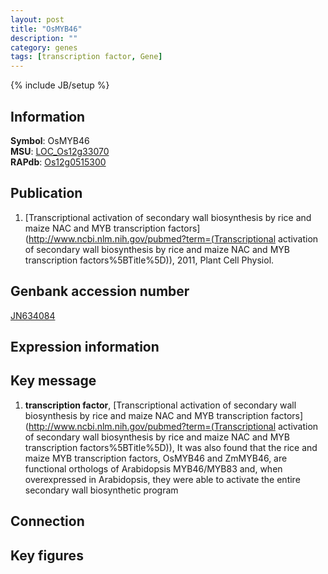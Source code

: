 ```yaml
---
layout: post
title: "OsMYB46"
description: ""
category: genes
tags: [transcription factor, Gene]
---
```

{% include JB/setup %}

## Information
__Symbol__: OsMYB46  
__MSU__: [LOC_Os12g33070](http://rice.plantbiology.msu.edu/cgi-bin/ORF_infopage.cgi?orf=LOC_Os12g33070)  
__RAPdb__: [Os12g0515300](http://rapdb.dna.affrc.go.jp/viewer/gbrowse_details/irgsp1?name=Os12g0515300)  

## Publication
1. [Transcriptional activation of secondary wall biosynthesis by rice and maize NAC and MYB transcription factors](http://www.ncbi.nlm.nih.gov/pubmed?term=(Transcriptional activation of secondary wall biosynthesis by rice and maize NAC and MYB transcription factors%5BTitle%5D)), 2011, Plant Cell Physiol.

## Genbank accession number
[JN634084](http://www.ncbi.nlm.nih.gov/nuccore/JN634084)

## Expression information

## Key message
1. __transcription factor__, [Transcriptional activation of secondary wall biosynthesis by rice and maize NAC and MYB transcription factors](http://www.ncbi.nlm.nih.gov/pubmed?term=(Transcriptional activation of secondary wall biosynthesis by rice and maize NAC and MYB transcription factors%5BTitle%5D)),  It was also found that the rice and maize MYB transcription factors, OsMYB46 and ZmMYB46, are functional orthologs of Arabidopsis MYB46/MYB83 and, when overexpressed in Arabidopsis, they were able to activate the entire secondary wall biosynthetic program

## Connection

## Key figures


